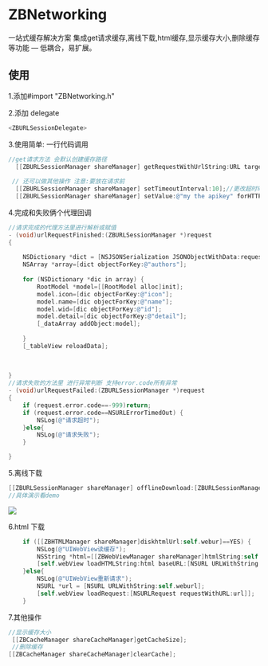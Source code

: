 # ZBNetworking
一站式缓存解决方案 集成get请求缓存,离线下载,html缓存,显示缓存大小,删除缓存等功能 — 
低耦合，易扩展。

## 使用
1.添加#import "ZBNetworking.h"

2.添加 delegate
```objective-c
<ZBURLSessionDelegate>
```

3.使用简单:  一行代码调用 
```objective-c
//get请求方法 会默认创建缓存路径    
  [[ZBURLSessionManager shareManager] getRequestWithUrlString:URL target:self];
 
 // 还可以做其他操作 注意:要放在请求前
  [[ZBURLSessionManager shareManager] setTimeoutInterval:10];//更改超时时间 
  [[ZBURLSessionManager shareManager] setValue:@"my the apikey" forHTTPHeaderField:@"apikey"]//设置请求头

```

4.完成和失败俩个代理回调
```objective-c
//请求完成的代理方法里进行解析或赋值
- (void)urlRequestFinished:(ZBURLSessionManager *)request
{
    
    NSDictionary *dict = [NSJSONSerialization JSONObjectWithData:request.downloadData options:NSJSONReadingMutableContainers error:nil];
    NSArray *array=[dict objectForKey:@"authors"];
    
    for (NSDictionary *dic in array) {
        RootModel *model=[[RootModel alloc]init];
        model.icon=[dic objectForKey:@"icon"];
        model.name=[dic objectForKey:@"name"];
        model.wid=[dic objectForKey:@"id"];
        model.detail=[dic objectForKey:@"detail"];
        [_dataArray addObject:model];
        
    }
    [_tableView reloadData];
    
    
    
}
//请求失败的方法里 进行异常判断 支持error.code所有异常
- (void)urlRequestFailed:(ZBURLSessionManager *)request
{
    if (request.error.code==-999)return;
    if (request.error.code==NSURLErrorTimedOut) {
        NSLog(@"请求超时");
    }else{
        NSLog(@"请求失败");
    }

}
```
5.离线下载
```objective-c
[[ZBURLSessionManager shareManager] offlineDownload:[ZBURLSessionManager shareManager].offlineUrlArray target:self apiType:ZBRequestTypeOffline];
//具体演示看demo
```
![](http://a3.qpic.cn/psb?/V12I5WUv0Ual5v/cY8K3L2*GJ9RO3i*z1If9XTmzas0cylmafMXWqdFe4o!/b/dK0AAAAAAAAA&bo=aAHwAAAAAAACLJE!&rf=viewer_4)

6.html 下载
```objective-c
    if ([[ZBHTMLManager shareManager]diskhtmlUrl:self.webur]==YES) {
        NSLog(@"UIWebView读缓存");
        NSString *html=[[ZBWebViewManager shareManager]htmlString:self.weburl];
        [self.webView loadHTMLString:html baseURL:[NSURL URLWithString:self.weburl]];
    }else{
        NSLog(@"UIWebView重新请求");
        NSURL *url = [NSURL URLWithString:self.weburl];
        [self.webView loadRequest:[NSURLRequest requestWithURL:url]];
    }

```
7.其他操作
```objective-c
//显示缓存大小
 [[ZBCacheManager shareCacheManager]getCacheSize];
 //删除缓存
[[ZBCacheManager shareCacheManager]clearCache];
 ```
